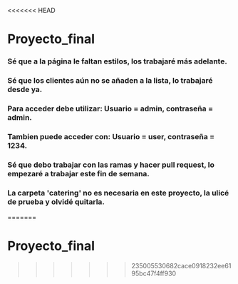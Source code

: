 <<<<<<< HEAD
# Proyecto_final
### Sé que a la página le faltan estilos, los trabajaré más adelante.
### Sé que los clientes aún no se añaden a la lista, lo trabajaré desde ya.
### Para acceder debe utilizar: Usuario = admin, contraseña = admin.
### Tambien puede acceder con: Usuario = user, contraseña = 1234.
### Sé que debo trabajar con las ramas y hacer pull request, lo empezaré a trabajar este fin de semana.
### La carpeta 'catering' no es necesaria en este proyecto, la ulicé de prueba y olvidé quitarla.
=======
# Proyecto_final
>>>>>>> 235005530682cace0918232ee6195bc47f4ff930
